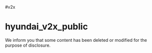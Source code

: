 #v2x
# hyundai_v2x_public

We inform you that some content has been deleted or modified for the purpose of disclosure.
